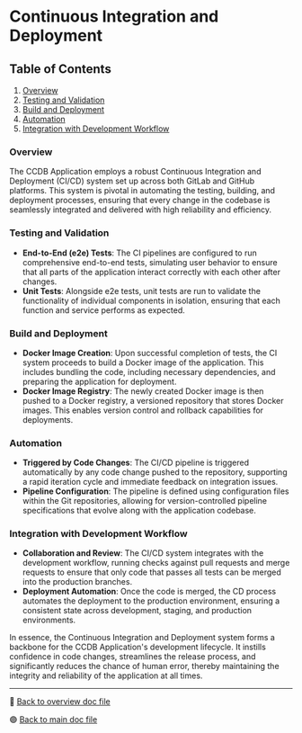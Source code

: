 # Continuous Integration and Deployment

## Table of Contents

1. [Overview](#overview)
2. [Testing and Validation](#testing-and-validation)
3. [Build and Deployment](#build-and-deployment)
4. [Automation](#automation)
5. [Integration with Development Workflow](#integration-with-development-workflow)

### Overview

The CCDB Application employs a robust Continuous Integration and Deployment (CI/CD) system set up across both GitLab and GitHub platforms. This system is pivotal in automating the testing, building, and deployment processes, ensuring that every change in the codebase is seamlessly integrated and delivered with high reliability and efficiency.

### Testing and Validation

-   **End-to-End (e2e) Tests**: The CI pipelines are configured to run comprehensive end-to-end tests, simulating user behavior to ensure that all parts of the application interact correctly with each other after changes.
-   **Unit Tests**: Alongside e2e tests, unit tests are run to validate the functionality of individual components in isolation, ensuring that each function and service performs as expected.

### Build and Deployment

-   **Docker Image Creation**: Upon successful completion of tests, the CI system proceeds to build a Docker image of the application. This includes bundling the code, including necessary dependencies, and preparing the application for deployment.
-   **Docker Image Registry**: The newly created Docker image is then pushed to a Docker registry, a versioned repository that stores Docker images. This enables version control and rollback capabilities for deployments.

### Automation

-   **Triggered by Code Changes**: The CI/CD pipeline is triggered automatically by any code change pushed to the repository, supporting a rapid iteration cycle and immediate feedback on integration issues.
-   **Pipeline Configuration**: The pipeline is defined using configuration files within the Git repositories, allowing for version-controlled pipeline specifications that evolve along with the application codebase.

### Integration with Development Workflow

-   **Collaboration and Review**: The CI/CD system integrates with the development workflow, running checks against pull requests and merge requests to ensure that only code that passes all tests can be merged into the production branches.
-   **Deployment Automation**: Once the code is merged, the CD process automates the deployment to the production environment, ensuring a consistent state across development, staging, and production environments.

In essence, the Continuous Integration and Deployment system forms a backbone for the CCDB Application's development lifecycle. It instills confidence in code changes, streamlines the release process, and significantly reduces the chance of human error, thereby maintaining the integrity and reliability of the application at all times.

---

🔵 [Back to overview doc file](./overview.md)

🟣 [Back to main doc file](../../README.md)
